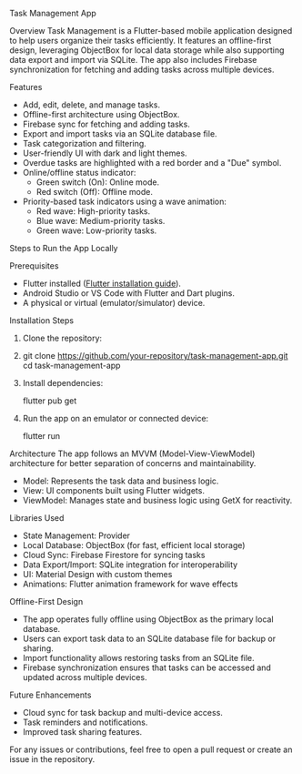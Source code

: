  Task Management App

 Overview
Task Management is a Flutter-based mobile application designed to help users organize their tasks efficiently. It features an offline-first design, leveraging ObjectBox for local data storage while also supporting data export and import via SQLite. The app also includes Firebase synchronization for fetching and adding tasks across multiple devices.

 Features
- Add, edit, delete, and manage tasks.
- Offline-first architecture using ObjectBox.
- Firebase sync for fetching and adding tasks.
- Export and import tasks via an SQLite database file.
- Task categorization and filtering.
- User-friendly UI with dark and light themes.
- Overdue tasks are highlighted with a red border and a "Due" symbol.
- Online/offline status indicator:
    - Green switch (On): Online mode.
    - Red switch (Off): Offline mode.
- Priority-based task indicators using a wave animation:
    - Red wave: High-priority tasks.
    - Blue wave: Medium-priority tasks.
    - Green wave: Low-priority tasks.



 Steps to Run the App Locally

 Prerequisites
- Flutter installed ([Flutter installation guide](https://flutter.dev/docs/get-started/install)).
- Android Studio or VS Code with Flutter and Dart plugins.
- A physical or virtual (emulator/simulator) device.

 Installation Steps
1. Clone the repository:
2. git clone https://github.com/your-repository/task-management-app.git
   cd task-management-app
   
3. Install dependencies:
   
   flutter pub get
   
4. Run the app on an emulator or connected device:
   
   flutter run
   



 Architecture
The app follows an MVVM (Model-View-ViewModel) architecture for better separation of concerns and maintainability.

- Model: Represents the task data and business logic.
- View: UI components built using Flutter widgets.
- ViewModel: Manages state and business logic using GetX for reactivity.



 Libraries Used
- State Management: Provider
- Local Database: ObjectBox (for fast, efficient local storage)
- Cloud Sync: Firebase Firestore for syncing tasks
- Data Export/Import: SQLite integration for interoperability
- UI: Material Design with custom themes
- Animations: Flutter animation framework for wave effects



 Offline-First Design
- The app operates fully offline using ObjectBox as the primary local database.
- Users can export task data to an SQLite database file for backup or sharing.
- Import functionality allows restoring tasks from an SQLite file.
- Firebase synchronization ensures that tasks can be accessed and updated across multiple devices.



 Future Enhancements
- Cloud sync for task backup and multi-device access.
- Task reminders and notifications.
- Improved task sharing features.

For any issues or contributions, feel free to open a pull request or create an issue in the repository.


